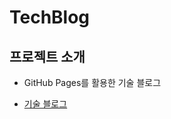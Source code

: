 # TechBlog

## 프로젝트 소개
- GitHub Pages를 활용한 기술 블로그

- [기술 블로그](https://jinseonghyun.github.io/TechBlog/)

